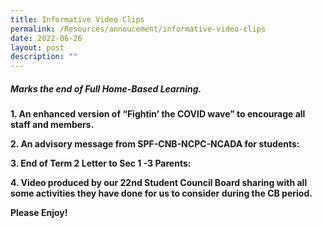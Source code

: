 ```yaml
---
title: Informative Video Clips
permalink: /Resources/annoucement/informative-video-clips
date: 2022-06-26
layout: post
description: ""
---
```

##### Marks the end of Full Home-Based Learning.

**1. An enhanced version of “Fightin’ the COVID wave” to encourage all staff and members.**
  
**2. An advisory message from SPF-CNB-NCPC-NCADA for students:**
  
**3. End of Term 2 Letter to Sec 1 -3 Parents:**
  
**4. Video produced by our 22nd Student Council Board sharing with all some activities they have done for us to consider during the CB period.**
  
**Please Enjoy!**
